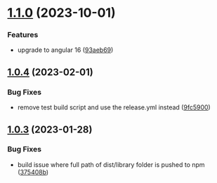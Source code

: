 # [1.1.0](https://github.com/uzenith360/ngx-package-starter/compare/v1.0.4...v1.1.0) (2023-10-01)


### Features

* upgrade to angular 16 ([93aeb69](https://github.com/uzenith360/ngx-package-starter/commit/93aeb6984ae0a9a61cbaac7403b0973e8f09cc75))

## [1.0.4](https://github.com/uzenith360/ngx-package-starter/compare/v1.0.3...v1.0.4) (2023-02-01)


### Bug Fixes

* remove test build script and use the release.yml instead ([9fc5900](https://github.com/uzenith360/ngx-package-starter/commit/9fc5900f58da5b166b68443fca372ea1a51ad994))

## [1.0.3](https://github.com/uzenith360/ngx-package-starter/compare/v1.0.2...v1.0.3) (2023-01-28)


### Bug Fixes

* build issue where full path of dist/library folder is pushed to npm ([375408b](https://github.com/uzenith360/ngx-package-starter/commit/375408b061b6e6c0244b92b440ba3596cdd46f41))

